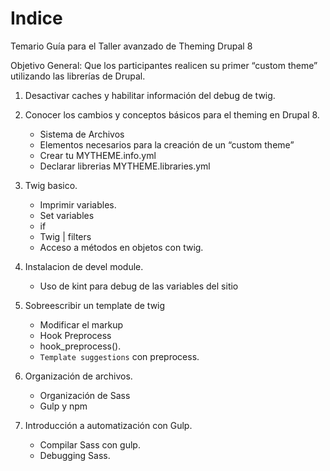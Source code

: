 # Indice

Temario Guía para el Taller avanzado de Theming Drupal 8

Objetivo General: Que los participantes realicen su primer “custom theme” utilizando las librerías de Drupal. 

1. Desactivar caches y habilitar información del debug de twig.

2. Conocer los cambios y conceptos básicos para el theming en Drupal 8.
	- Sistema de Archivos
	- Elementos necesarios para la creación de un “custom theme”
	- Crear tu MYTHEME.info.yml
	- Declarar librerias MYTHEME.libraries.yml

3. Twig basico.
	- Imprimir variables.
	- Set variables
	- if 
	- Twig | filters
	- Acceso a métodos en objetos con twig.

4. Instalacion de devel module.
	- Uso de kint para debug de las variables del sitio

5. Sobreescribir un template de twig
	- Modificar el markup 
	- Hook Preprocess
 	- hook_preprocess().
	- `Template suggestions` con preprocess.

6. Organización de archivos.
	- Organización de Sass
	- Gulp y npm

7. Introducción a automatización con Gulp.
	- Compilar Sass con gulp.
	- Debugging Sass.
